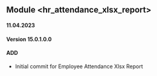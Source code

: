 ## Module <hr_attendance_xlsx_report>

#### 11.04.2023
#### Version 15.0.1.0.0
#### ADD

- Initial commit for Employee Attendance Xlsx Report
